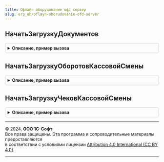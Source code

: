 ```yaml
---
title: Офлайн оборудование офд сервер
slug: erp_uh/oflayn-oborudovanie-ofd-server
---
```



## НачатьЗагрузкуДокументов
<details style="margin: 1em 0; padding: 0.5em; border: 1px solid #ccc; border-radius: 6px;">

<summary style="font-weight: bold; cursor: pointer;">Описание, пример вызова</summary>

```bsl

// Функция осуществляет загрузку документов из облака Эвотор
//
// Параметры:
//   Параметры - Структура
//   РезультатЗагрузки - Структура
//
Процедура НачатьЗагрузкуДокументов(Параметры, РезультатЗагрузки) Экспорт
```

Пример вызова
```bsl
ОфлайнОборудованиеОФДСервер.НачатьЗагрузкуДокументов(Параметры, РезультатЗагрузки) 
```
</details>

## НачатьЗагрузкуОборотовКассовойСмены
<details style="margin: 1em 0; padding: 0.5em; border: 1px solid #ccc; border-radius: 6px;">

<summary style="font-weight: bold; cursor: pointer;">Описание, пример вызова</summary>

```bsl

// Функция осуществляет загрузку документов из облака Эвотор
//
// Параметры:
//   Параметры - Структура
//   РезультатЗагрузки - Структура
//
Процедура НачатьЗагрузкуОборотовКассовойСмены(Параметры, РезультатЗагрузки) Экспорт
```

Пример вызова
```bsl
ОфлайнОборудованиеОФДСервер.НачатьЗагрузкуОборотовКассовойСмены(Параметры, РезультатЗагрузки) 
```
</details>

## НачатьЗагрузкуЧековКассовойСмены
<details style="margin: 1em 0; padding: 0.5em; border: 1px solid #ccc; border-radius: 6px;">

<summary style="font-weight: bold; cursor: pointer;">Описание, пример вызова</summary>

```bsl

// Функция осуществляет загрузку документов из облака Эвотор
//
// Параметры:
//   Параметры - Структура
//   РезультатЗагрузки - Структура
//
Процедура НачатьЗагрузкуЧековКассовойСмены(Параметры, РезультатЗагрузки) Экспорт
```

Пример вызова
```bsl
ОфлайнОборудованиеОФДСервер.НачатьЗагрузкуЧековКассовойСмены(Параметры, РезультатЗагрузки) 
```
</details>

---

© 2024, **ООО 1С-Софт**  
Все права защищены. Эта программа и сопроводительные материалы предоставляются  
в соответствии с условиями лицензии [Attribution 4.0 International (CC BY 4.0)](https://creativecommons.org/licenses/by/4.0/legalcode).

---

